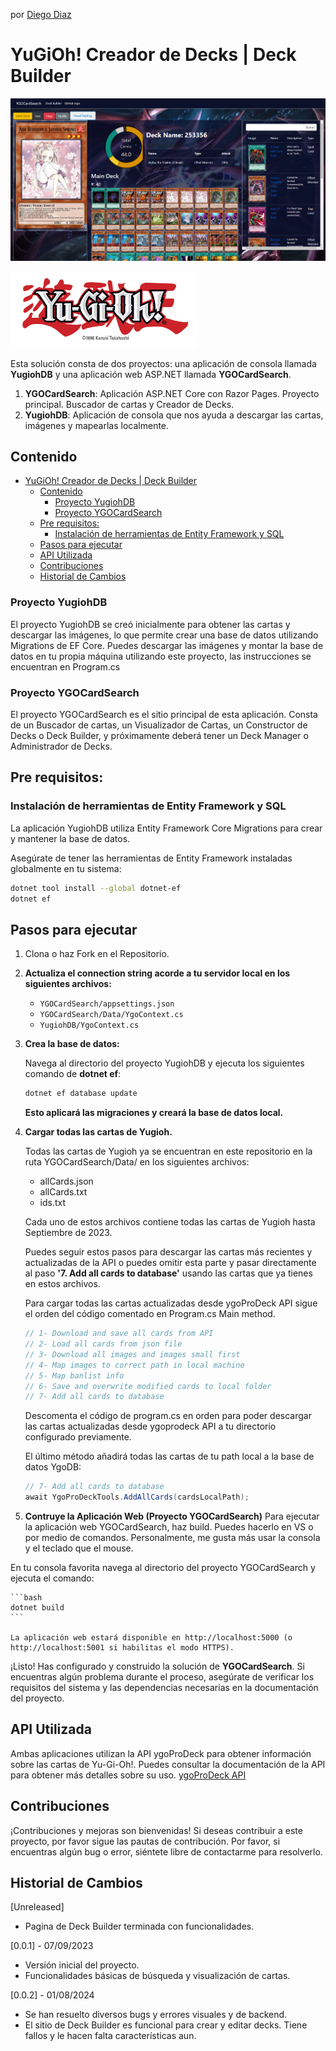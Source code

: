 por [Diego Diaz](https://github.com/diego-devs)

# YuGiOh! Creador de Decks | Deck Builder
![image](/YGOCardSearch/wwwroot/images/deckbuilder1.png)
<p><img src="/YGOCardSearch/wwwroot/images/logo-header-2.jpg" alt="img" width="300" /></p>

Esta solución consta de dos proyectos: una aplicación de consola llamada **YugiohDB** y una aplicación web ASP.NET llamada **YGOCardSearch**. 

1.  **YGOCardSearch**: Aplicación ASP.NET Core con Razor Pages. Proyecto principal. Buscador de cartas y Creador de Decks. 
2.  **YugiohDB**: Aplicación de consola que nos ayuda a descargar las cartas, imágenes y mapearlas localmente. 

## Contenido

- [YuGiOh! Creador de Decks | Deck Builder](#yugioh-creador-de-decks--deck-builder)
  - [Contenido](#contenido)
    - [Proyecto YugiohDB](#proyecto-yugiohdb)
    - [Proyecto YGOCardSearch](#proyecto-ygocardsearch)
  - [Pre requisitos:](#pre-requisitos)
    - [Instalación de herramientas de Entity Framework y SQL](#instalación-de-herramientas-de-entity-framework-y-sql)
  - [Pasos para ejecutar](#pasos-para-ejecutar)
  - [API Utilizada](#api-utilizada)
  - [Contribuciones](#contribuciones)
  - [Historial de Cambios](#historial-de-cambios)

### Proyecto YugiohDB
El proyecto YugiohDB se creó inicialmente para obtener las cartas y descargar las imágenes, lo que permite crear una base de datos utilizando Migrations de EF Core. Puedes descargar las imágenes y montar la base de datos en tu propia máquina utilizando este proyecto, las instrucciones se encuentran en Program.cs

### Proyecto YGOCardSearch
El proyecto YGOCardSearch es el sitio principal de esta aplicación.
Consta de un Buscador de cartas, un Visualizador de Cartas, un Constructor de Decks o Deck Builder, y próximamente deberá tener un Deck Manager o Administrador de Decks. 

## Pre requisitos:

### Instalación de herramientas de Entity Framework y SQL
La aplicación YugiohDB utiliza Entity Framework Core Migrations para crear y mantener la base de datos.

Asegúrate de tener las herramientas de Entity Framework instaladas globalmente en tu sistema:

```bash
dotnet tool install --global dotnet-ef
dotnet ef
```

## Pasos para ejecutar

1. Clona o haz Fork en el Repositorio.
2. **Actualiza el connection string acorde a tu servidor local en los siguientes archivos:**
    - ``YGOCardSearch/appsettings.json``
    - ``YGOCardSearch/Data/YgoContext.cs``
    - ``YugiohDB/YgoContext.cs``
3. **Crea la base de datos:**
   
    Navega al directorio del proyecto YugiohDB y ejecuta los siguientes comando de **dotnet ef**:

    ```bash
    dotnet ef database update
    ```
    **Esto aplicará las migraciones y creará la base de datos local.**

4. **Cargar todas las cartas de Yugioh.**
   
   Todas las cartas de Yugioh ya se encuentran en este repositorio en la ruta YGOCardSearch/Data/ en los siguientes archivos: 
   - allCards.json
   - allCards.txt
   - ids.txt
  
    Cada uno de estos archivos contiene todas las cartas de Yugioh hasta Septiembre de 2023. 
    
    Puedes seguir estos pasos para descargar las cartas más recientes y actualizadas de la API o puedes omitir esta parte y pasar directamente al paso **'7. Add all cards to database'** usando las cartas que ya tienes en estos archivos. 

    Para cargar todas las cartas actualizadas desde ygoProDeck API sigue el orden del código comentado en Program.cs Main method.
    ```cs
    // 1- Download and save all cards from API
    // 2- Load all cards from json file
    // 3- Download all images and images small first
    // 4- Map images to correct path in local machine
    // 5- Map banlist info
    // 6- Save and overwrite modified cards to local folder
    // 7- Add all cards to database
    ```
    Descomenta el código de program.cs en orden para poder descargar las cartas actualizadas desde ygoprodeck API a tu directorio configurado previamente.

    El último método añadirá todas las cartas de tu path local a la base de datos YgoDB:

    ```cs
    // 7- Add all cards to database
    await YgoProDeckTools.AddAllCards(cardsLocalPath);
    ```

5. **Contruye la Aplicación Web (Proyecto YGOCardSearch)**
Para ejecutar la aplicación web YGOCardSearch, haz build. Puedes hacerlo en VS o por medio de comandos. Personalmente, me gusta más usar la consola y el teclado que el mouse. 

En tu consola favorita navega al directorio del proyecto YGOCardSearch y ejecuta el comando: 

    ```bash
    dotnet build
    ```

    La aplicación web estará disponible en http://localhost:5000 (o http://localhost:5001 si habilitas el modo HTTPS).

¡Listo! Has configurado y construido la solución de **YGOCardSearch**. Si encuentras algún problema durante el proceso, asegúrate de verificar los requisitos del sistema y las dependencias necesarias en la documentación del proyecto.



## API Utilizada
Ambas aplicaciones utilizan la API ygoProDeck para obtener información sobre las cartas de Yu-Gi-Oh!. Puedes consultar la documentación de la API para obtener más detalles sobre su uso.
[ygoProDeck API](https://db.ygoprodeck.com/api-guide/)

## Contribuciones
¡Contribuciones y mejoras son bienvenidas! Si deseas contribuir a este proyecto, por favor sigue las pautas de contribución.
Por favor, si encuentras algún bug o error, siéntete libre de contactarme para resolverlo.

## Historial de Cambios

[Unreleased]
- Pagina de Deck Builder terminada con funcionalidades.

[0.0.1] - 07/09/2023
- Versión inicial del proyecto.
- Funcionalidades básicas de búsqueda y visualización de cartas.

[0.0.2] - 01/08/2024
- Se han resuelto diversos bugs y errores visuales y de backend. 
- El sitio de Deck Builder es funcional para crear y editar decks. Tiene fallos y le hacen falta características aun. 